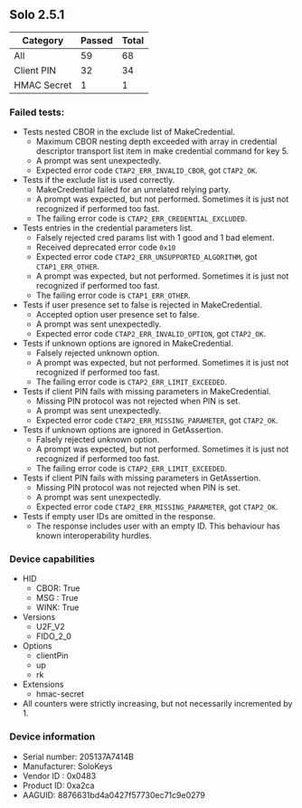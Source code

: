 ## Solo 2.5.1

| Category    |   Passed |   Total |
|-------------|----------|---------|
| All         |       59 |      68 |
| Client PIN  |       32 |      34 |
| HMAC Secret |        1 |       1 |

### Failed tests:

* Tests nested CBOR in the exclude list of MakeCredential.
  * Maximum CBOR nesting depth exceeded with array in credential descriptor transport list item in make credential command for key 5.
  * A prompt was sent unexpectedly.
  * Expected error code `CTAP2_ERR_INVALID_CBOR`, got `CTAP2_OK`.
* Tests if the exclude list is used correctly.
  * MakeCredential failed for an unrelated relying party.
  * A prompt was expected, but not performed. Sometimes it is just not recognized if performed too fast.
  * The failing error code is `CTAP2_ERR_CREDENTIAL_EXCLUDED`.
* Tests entries in the credential parameters list.
  * Falsely rejected cred params list with 1 good and 1 bad element.
  * Received deprecated error code `0x10`
  * Expected error code `CTAP2_ERR_UNSUPPORTED_ALGORITHM`, got `CTAP1_ERR_OTHER`.
  * A prompt was expected, but not performed. Sometimes it is just not recognized if performed too fast.
  * The failing error code is `CTAP1_ERR_OTHER`.
* Tests if user presence set to false is rejected in MakeCredential.
  * Accepted option user presence set to false.
  * A prompt was sent unexpectedly.
  * Expected error code `CTAP2_ERR_INVALID_OPTION`, got `CTAP2_OK`.
* Tests if unknown options are ignored in MakeCredential.
  * Falsely rejected unknown option.
  * A prompt was expected, but not performed. Sometimes it is just not recognized if performed too fast.
  * The failing error code is `CTAP2_ERR_LIMIT_EXCEEDED`.
* Tests if client PIN fails with missing parameters in MakeCredential.
  * Missing PIN protocol was not rejected when PIN is set.
  * A prompt was sent unexpectedly.
  * Expected error code `CTAP2_ERR_MISSING_PARAMETER`, got `CTAP2_OK`.
* Tests if unknown options are ignored in GetAssertion.
  * Falsely rejected unknown option.
  * A prompt was expected, but not performed. Sometimes it is just not recognized if performed too fast.
  * The failing error code is `CTAP2_ERR_LIMIT_EXCEEDED`.
* Tests if client PIN fails with missing parameters in GetAssertion.
  * Missing PIN protocol was not rejected when PIN is set.
  * A prompt was sent unexpectedly.
  * Expected error code `CTAP2_ERR_MISSING_PARAMETER`, got `CTAP2_OK`.
* Tests if empty user IDs are omitted in the response.
  * The response includes user with an empty ID. This behaviour has known interoperability hurdles.

### Device capabilities

* HID
  * CBOR: True
  * MSG : True
  * WINK: True
* Versions
  * U2F_V2
  * FIDO_2_0
* Options
  * clientPin
  * up
  * rk
* Extensions
  * hmac-secret
* All counters were strictly increasing, but not necessarily incremented by 1.

### Device information

* Serial number: 205137A7414B
* Manufacturer: SoloKeys
* Vendor ID : 0x0483
* Product ID: 0xa2ca
* AAGUID: 8876631bd4a0427f57730ec71c9e0279
